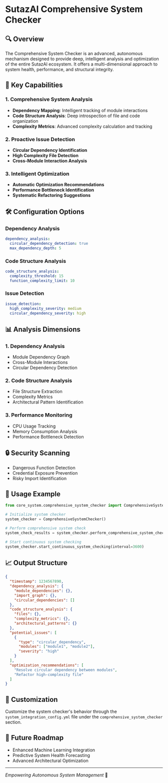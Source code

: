 # SutazAI Comprehensive System Checker

## 🔍 Overview

The Comprehensive System Checker is an advanced, autonomous mechanism designed to provide deep, intelligent analysis and optimization of the entire SutazAI ecosystem. It offers a multi-dimensional approach to system health, performance, and structural integrity.

## 🌟 Key Capabilities

### 1. Comprehensive System Analysis
- **Dependency Mapping**: Intelligent tracking of module interactions
- **Code Structure Analysis**: Deep introspection of file and code organization
- **Complexity Metrics**: Advanced complexity calculation and tracking

### 2. Proactive Issue Detection
- **Circular Dependency Identification**
- **High Complexity File Detection**
- **Cross-Module Interaction Analysis**

### 3. Intelligent Optimization
- **Automatic Optimization Recommendations**
- **Performance Bottleneck Identification**
- **Systematic Refactoring Suggestions**

## 🛠 Configuration Options

### Dependency Analysis
```yaml
dependency_analysis:
  circular_dependency_detection: true
  max_dependency_depth: 5
```

### Code Structure Analysis
```yaml
code_structure_analysis:
  complexity_threshold: 15
  function_complexity_limit: 10
```

### Issue Detection
```yaml
issue_detection:
  high_complexity_severity: medium
  circular_dependency_severity: high
```

## 📊 Analysis Dimensions

### 1. Dependency Analysis
- Module Dependency Graph
- Cross-Module Interactions
- Circular Dependency Detection

### 2. Code Structure Analysis
- File Structure Extraction
- Complexity Metrics
- Architectural Pattern Identification

### 3. Performance Monitoring
- CPU Usage Tracking
- Memory Consumption Analysis
- Performance Bottleneck Detection

## 🔒 Security Scanning
- Dangerous Function Detection
- Credential Exposure Prevention
- Risky Import Identification

## 🚀 Usage Example

```python
from core_system.comprehensive_system_checker import ComprehensiveSystemChecker

# Initialize system checker
system_checker = ComprehensiveSystemChecker()

# Perform comprehensive system check
system_check_results = system_checker.perform_comprehensive_system_check()

# Start continuous system checking
system_checker.start_continuous_system_checking(interval=3600)
```

## 📈 Output Structure

```json
{
  "timestamp": 1234567890,
  "dependency_analysis": {
    "module_dependencies": {},
    "import_graph": {},
    "circular_dependencies": []
  },
  "code_structure_analysis": {
    "files": {},
    "complexity_metrics": {},
    "architectural_patterns": {}
  },
  "potential_issues": [
    {
      "type": "circular_dependency",
      "modules": ["module1", "module2"],
      "severity": "high"
    }
  ],
  "optimization_recommendations": [
    "Resolve circular dependency between modules",
    "Refactor high-complexity file"
  ]
}
```

## 🔧 Customization

Customize the system checker's behavior through the `system_integration_config.yml` file under the `comprehensive_system_checker` section.

## 🌈 Future Roadmap
- Enhanced Machine Learning Integration
- Predictive System Health Forecasting
- Advanced Architectural Optimization

---

*Empowering Autonomous System Management* 🚀